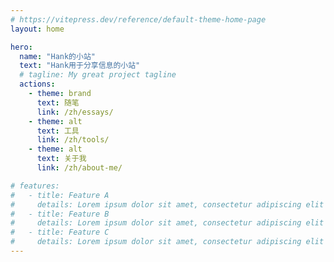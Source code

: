 ```yaml
---
# https://vitepress.dev/reference/default-theme-home-page
layout: home

hero:
  name: "Hank的小站"
  text: "Hank用于分享信息的小站"
  # tagline: My great project tagline
  actions:
    - theme: brand
      text: 随笔
      link: /zh/essays/
    - theme: alt
      text: 工具
      link: /zh/tools/
    - theme: alt
      text: 关于我
      link: /zh/about-me/

# features:
#   - title: Feature A
#     details: Lorem ipsum dolor sit amet, consectetur adipiscing elit
#   - title: Feature B
#     details: Lorem ipsum dolor sit amet, consectetur adipiscing elit
#   - title: Feature C
#     details: Lorem ipsum dolor sit amet, consectetur adipiscing elit
---
```


